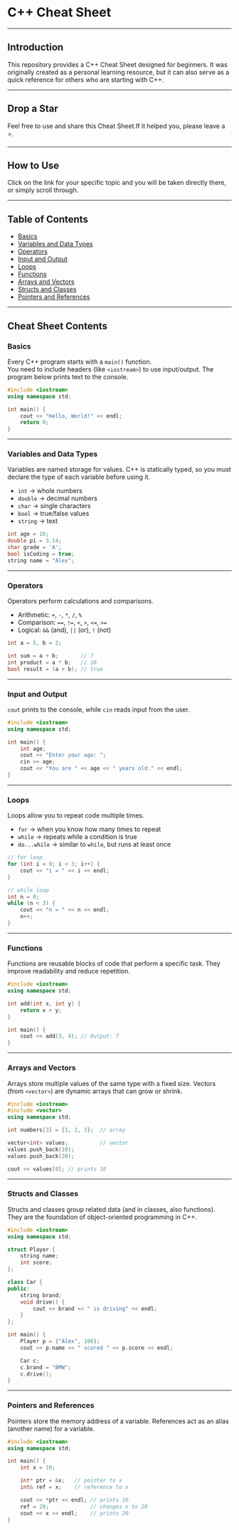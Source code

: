 # C++ Cheat Sheet

---

## Introduction
This repository provides a C++ Cheat Sheet designed for beginners.
It was originally created as a personal learning resource, but it can also serve as a quick reference for others who are starting with C++.

---

## Drop a Star
Feel free to use and share this Cheat Sheet.If it helped you, please leave a ⭐.

---

## How to Use
Click on the link for your specific topic and you will be taken directly there, or simply scroll through.

---

## Table of Contents
- [Basics](#basics)
- [Variables and Data Types](#variables-and-data-types)
- [Operators](#operators)
- [Input and Output](#input-and-output)
- [Loops](#loops)
- [Functions](#functions)
- [Arrays and Vectors](#arrays-and-vectors)
- [Structs and Classes](#structs-and-classes)
- [Pointers and References](#pointers-and-references)

---

## Cheat Sheet Contents
### Basics
Every C++ program starts with a `main()` function.  
You need to include headers (like `<iostream>`) to use input/output.
The program below prints text to the console.

```cpp
#include <iostream>
using namespace std;

int main() {
    cout << "Hello, World!" << endl;
    return 0;
}
```

____

### Variables and Data Types  
Variables are named storage for values.
C++ is statically typed, so you must declare the type of each variable before using it.
- `int` → whole numbers
- `double` → decimal numbers
- `char` → single characters
- `bool` → true/false values
- `string` → text

 ```cpp
int age = 16;
double pi = 3.14;
char grade = 'A';
bool isCoding = true;
string name = "Alex";
```


____


### Operators  
Operators perform calculations and comparisons.
- Arithmetic: `+`, `-`, `*`, `/`, `%`
- Comparison: `==`, `!=`, `<`, `>`, `<=`, `>=`
- Logical: `&&` (and), `||` (or), `!` (not)

```cpp
int a = 5, b = 2;

int sum = a + b;       // 7
int product = a * b;   // 10
bool result = (a > b); // true
```

____

### Input and Output
`cout` prints to the console, while `cin` reads input from the user.

```cpp
#include <iostream>
using namespace std;

int main() {
    int age;
    cout << "Enter your age: ";
    cin >> age;
    cout << "You are " << age << " years old." << endl;
}
```

____

### Loops 
Loops allow you to repeat code multiple times.
- `for` → when you know how many times to repeat
- `while` → repeats while a condition is true
- `do...while` → similar to `while`, but runs at least once

```cpp
// for loop
for (int i = 0; i < 3; i++) {
    cout << "i = " << i << endl;
}

// while loop
int n = 0;
while (n < 3) {
    cout << "n = " << n << endl;
    n++;
}
```
____

### Functions 
Functions are reusable blocks of code that perform a specific task.
They improve readability and reduce repetition.

```cpp
#include <iostream>
using namespace std;

int add(int x, int y) {
    return x + y;
}

int main() {
    cout << add(3, 4); // Output: 7
}
```

____

### Arrays and Vectors  
Arrays store multiple values of the same type with a fixed size.
Vectors (from `<vector>`) are dynamic arrays that can grow or shrink.

```cpp
#include <iostream>
#include <vector>
using namespace std;

int numbers[3] = {1, 2, 3};  // array

vector<int> values;          // vector
values.push_back(10);
values.push_back(20);

cout << values[0]; // prints 10
```

____

### Structs and Classes  
Structs and classes group related data (and in classes, also functions).
They are the foundation of object-oriented programming in C++.

```cpp
#include <iostream>
using namespace std;

struct Player {
    string name;
    int score;
};

class Car {
public:
    string brand;
    void drive() {
        cout << brand << " is driving" << endl;
    }
};

int main() {
    Player p = {"Alex", 100};
    cout << p.name << " scored " << p.score << endl;

    Car c;
    c.brand = "BMW";
    c.drive();
}
```

____

### Pointers and References
Pointers store the memory address of a variable.
References act as an alias (another name) for a variable.

```cpp
#include <iostream>
using namespace std;

int main() {
    int x = 10;

    int* ptr = &x;   // pointer to x
    int& ref = x;    // reference to x

    cout << *ptr << endl; // prints 10
    ref = 20;             // changes x to 20
    cout << x << endl;    // prints 20
}
```






